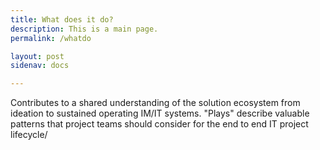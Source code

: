 ```yaml
---
title: What does it do?
description: This is a main page.
permalink: /whatdo

layout: post
sidenav: docs

---
```

Contributes to a shared understanding of the solution ecosystem from ideation to sustained operating IM/IT systems. "Plays" describe valuable patterns that project teams should consider for the end to end IT project lifecycle/
